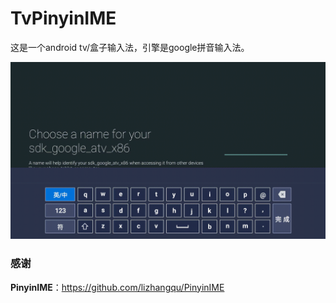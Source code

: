# TvPinyinIME

这是一个android tv/盒子输入法，引擎是google拼音输入法。



<img src="art/shot_screen.gif" width=1080/>



### 感谢

**PinyinIME**：https://github.com/lizhangqu/PinyinIME
